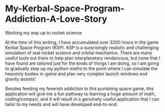 # My-Kerbal-Space-Program-Addiction-A-Love-Story
Working my way up to rocket science

At the time of this writing, I have accumulated over 3200 hours in the game Kerbal Space Program (KSP). KSP is a surprisingly realistic
and challenging simulation of real rocket science and orbital mechanics.  There are many useful tools out there to help plan interplanetary
rendezvous, but none that I have found are tailored just for the kinds of things I am doing, so I am going to gradually step up my 
python maths to the point where I can simulate the heavenly bodies in-game and plan very complex launch windows and gravity assists!

Besides feeding my feverish addiction to this punishing space game, this application will give me a fun pathway to learning a huge amount 
of math, coding/compsci, and it will result in a genuinely useful application that I can tailor to my needs and will have developed end-to-end.
